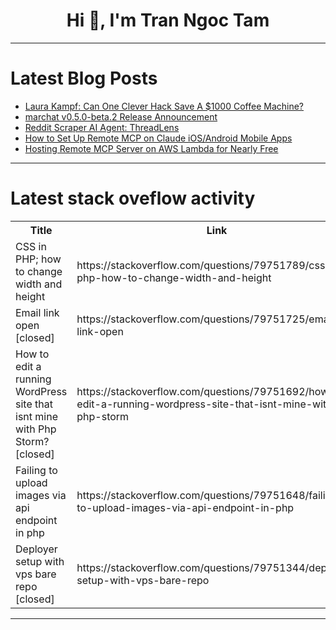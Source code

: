 <h1 align="center">Hi 👋, I'm Tran Ngoc Tam</h1>

---

# Latest Blog Posts 
<!-- BLOG-POST-LIST:START -->
- [Laura Kampf: Can One Clever Hack Save A $1000 Coffee Machine?](https://dev.to/maker_youtube/laura-kampf-can-one-clever-hack-save-a-1000-coffee-machine-38h0)
- [marchat v0.5.0-beta.2 Release Announcement](https://dev.to/cod-e-codes/marchat-v050-beta2-release-announcement-27dg)
- [Reddit Scraper AI Agent: ThreadLens](https://dev.to/agastya_khati_f72c89077c8/reddit-scraper-ai-agent-threadlens-34mp)
- [How to Set Up Remote MCP on Claude iOS/Android Mobile Apps](https://dev.to/zhizhiarv/how-to-set-up-remote-mcp-on-claude-iosandroid-mobile-apps-3ce3)
- [Hosting Remote MCP Server on AWS Lambda for Nearly Free](https://dev.to/zhizhiarv/hosting-remote-mcp-server-on-aws-lambda-for-nearly-free-2h8j)
<!-- BLOG-POST-LIST:END -->

---

# Latest stack oveflow activity
<table>
  <tr><th>Title</th><th>Link</th></tr>
  <!-- STACKOVERFLOW:START --><tr><td>CSS in PHP; how to change width and height</td><td>https://stackoverflow.com/questions/79751789/css-in-php-how-to-change-width-and-height</td></tr><tr><td>Email link open [closed]</td><td>https://stackoverflow.com/questions/79751725/email-link-open</td></tr><tr><td>How to edit a running WordPress site that isnt mine with Php Storm? [closed]</td><td>https://stackoverflow.com/questions/79751692/how-to-edit-a-running-wordpress-site-that-isnt-mine-with-php-storm</td></tr><tr><td>Failing to upload images via api endpoint in php</td><td>https://stackoverflow.com/questions/79751648/failing-to-upload-images-via-api-endpoint-in-php</td></tr><tr><td>Deployer setup with vps bare repo [closed]</td><td>https://stackoverflow.com/questions/79751344/deployer-setup-with-vps-bare-repo</td></tr><!-- STACKOVERFLOW:END -->
</table>

---


